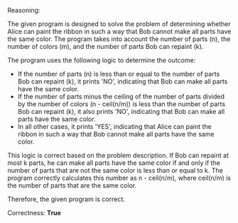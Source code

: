 Reasoning:

The given program is designed to solve the problem of determining whether Alice can paint the ribbon in such a way that Bob cannot make all parts have the same color. The program takes into account the number of parts (n), the number of colors (m), and the number of parts Bob can repaint (k).

The program uses the following logic to determine the outcome:

- If the number of parts (n) is less than or equal to the number of parts Bob can repaint (k), it prints 'NO', indicating that Bob can make all parts have the same color.
- If the number of parts minus the ceiling of the number of parts divided by the number of colors (n - ceil(n/m)) is less than the number of parts Bob can repaint (k), it also prints 'NO', indicating that Bob can make all parts have the same color.
- In all other cases, it prints 'YES', indicating that Alice can paint the ribbon in such a way that Bob cannot make all parts have the same color.

This logic is correct based on the problem description. If Bob can repaint at most k parts, he can make all parts have the same color if and only if the number of parts that are not the same color is less than or equal to k. The program correctly calculates this number as n - ceil(n/m), where ceil(n/m) is the number of parts that are the same color.

Therefore, the given program is correct.

Correctness: **True**